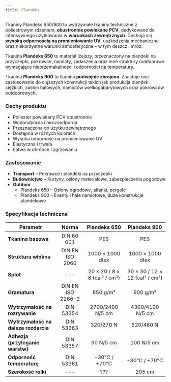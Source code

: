 ```yaml
---
title: Plandeks
---
```


Tkaniny Plandeks 650/900 to wytrzymałe tkaniny techniczne z poliestrowym
rdzeniem, **obustronnie powlekane PCV**, dedykowane do intensywnego użytkowania
w **warunkach zewnętrznych**. Cechują się **wysoką odpornością na promieniowanie
UV**, uszkodzenia mechaniczne oraz niekorzystne warunki atmosferyczne – w tym
deszcz i mróz.

Tkanina **Plandeks 650** to materiał lżejszy, przeznaczony na plandeki na
przyczepki, pokrowce, namioty, zadaszenia oraz inne struktury outdoorowe
wymagające nieprzemakalności i odporności na temperatury.

Tkanina **Plandeks 900** to tkanina **podwójnie zbrojona**. Znajduje ona
zastosowanie do cięższych konstrukcji takich jak produkcja plandek ciężkich,
zasłon halowych, namiotów wielkogabarytowych oraz pokrowców outdoorowych.

### Cechy produktu

- Poliester powlekany PCV obustronnie
- Wodoodporna i mrozoodporna
- Przeznaczona do użytku zewnętrznego
- Dostępna w różnych kolorach
- Wysoka odporność na promieniowanie UV
- Elastyczna i trwała
- Łatwa w obróbce i zgrzewaniu

### Zastosowanie

- **Transport** – Pokrowce i plandeki na przyczepki
- **Budownictwo** – Kurtyny, osłony materiałowe, zabezpieczenia pogodowe
- **Outdoor**
  - Plandeks 650 – Osłony ogrodowe, altanki, pergole
  - Plandeks 900 – Eventy i hale namiotowe, duże konstrukcje plandekowe

### Specyfikacja techniczna

| Parametr                             |       Norma       |         Plandeks 650         |          Plandeks 900          |
| ------------------------------------ | :---------------: | :--------------------------: | :----------------------------: |
| **Tkanina bazowa**                   |    DIN 60 001     |             PES              |              PES               |
| **Struktura włókna**                 |  DIN EN ISO 2060  |       1000 × 1000 dtex       |        1000 × 1000 dtex        |
| **Splot**                            |        ---        | 20 × 20 / 8 × 8 (cal² / cm²) | 30 × 30 / 12 × 12 (cal² / cm²) |
| **Gramatura**                        | DIN EN ISO 2286-2 |           650 g/m²           |            900 g/m²            |
| **Wytrzymałość na rozrywanie**       |     DIN 53354     |       2700/2400 N/5 cm       |        4300/4100 N/5 cm        |
| **Wytrzymałość na dalsze rozdarcie** |     DIN 53363     |          320/270 N           |           520/480 N            |
| **Adhezja (przyleganie warstw)**     |     DIN 53357     |          90 N/5 cm           |           100 N/5 cm           |
| **Odporność temperaturę**            |     DIN 53361     |        -30°C / +70°C         |         -30°C / +70°C          |
| **Szerokość rolki**                  |        ---        |             ???              |             205 cm             |
